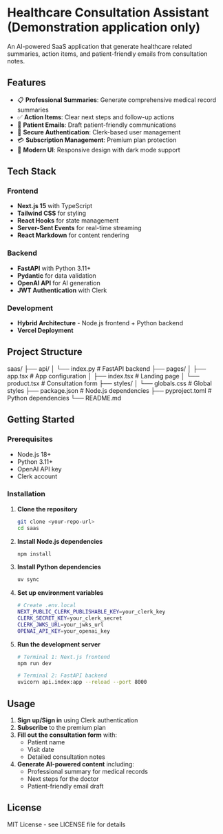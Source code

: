 # Healthcare Consultation Assistant (Demonstration application only)

An AI-powered SaaS application that  generate healthcare related summaries, action items, and patient-friendly emails from consultation notes.

## Features

- 📋 **Professional Summaries**: Generate comprehensive medical record summaries
- ✅ **Action Items**: Clear next steps and follow-up actions
- 📧 **Patient Emails**: Draft patient-friendly communications
- 🔐 **Secure Authentication**: Clerk-based user management
- 💳 **Subscription Management**: Premium plan protection
- 🎨 **Modern UI**: Responsive design with dark mode support

## Tech Stack

### Frontend
- **Next.js 15** with TypeScript
- **Tailwind CSS** for styling
- **React Hooks** for state management
- **Server-Sent Events** for real-time streaming
- **React Markdown** for content rendering

### Backend
- **FastAPI** with Python 3.11+
- **Pydantic** for data validation
- **OpenAI API** for AI generation
- **JWT Authentication** with Clerk

### Development
- **Hybrid Architecture** - Node.js frontend + Python backend
- **Vercel Deployment**


## Project Structure
saas/
├── api/
│ └── index.py # FastAPI backend
├── pages/
│ ├── app.tsx # App configuration
│ ├── index.tsx # Landing page
│ └── product.tsx # Consultation form
├── styles/
│ └── globals.css # Global styles
├── package.json # Node.js dependencies
├── pyproject.toml # Python dependencies
└── README.md


## Getting Started

### Prerequisites
- Node.js 18+
- Python 3.11+
- OpenAI API key
- Clerk account

### Installation

1. **Clone the repository**
   ```bash
   git clone <your-repo-url>
   cd saas
   ```

2. **Install Node.js dependencies**
   ```bash
   npm install
   ```

3. **Install Python dependencies**
   ```bash
   uv sync
   ```

4. **Set up environment variables**
   ```bash
   # Create .env.local
   NEXT_PUBLIC_CLERK_PUBLISHABLE_KEY=your_clerk_key
   CLERK_SECRET_KEY=your_clerk_secret
   CLERK_JWKS_URL=your_jwks_url
   OPENAI_API_KEY=your_openai_key
   ```

5. **Run the development server**
   ```bash
   # Terminal 1: Next.js frontend
   npm run dev
   
   # Terminal 2: FastAPI backend
   uvicorn api.index:app --reload --port 8000
   ```

## Usage

1. **Sign up/Sign in** using Clerk authentication
2. **Subscribe** to the premium plan
3. **Fill out the consultation form** with:
   - Patient name
   - Visit date
   - Detailed consultation notes
4. **Generate AI-powered content** including:
   - Professional summary for medical records
   - Next steps for the doctor
   - Patient-friendly email draft

## License

MIT License - see LICENSE file for details
